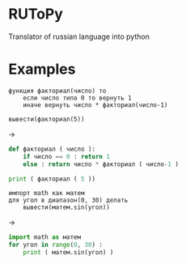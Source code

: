 # RUToPy
Translator of russian language into python

# Examples
```
функция факториал(число) то
    если число типа 0 то вернуть 1
    иначе вернуть число * факториал(число-1)

вывести(факториал(5))
```
->
```py
def факториал ( число ): 
    if число == 0 : return 1 
    else : return число * факториал ( число-1 )

print ( факториал ( 5 ))
```

```
импорт math как матем
для угол в диапазон(0, 30) делать
    вывести(матем.sin(угол))
```
->
```py
import math as матем
for угол in range(0, 30) :
    print ( матем.sin(угол) )
```
